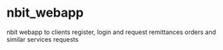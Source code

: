 # nbit_webapp
nbit webapp to clients register, login and request remittances orders and similar services requests
